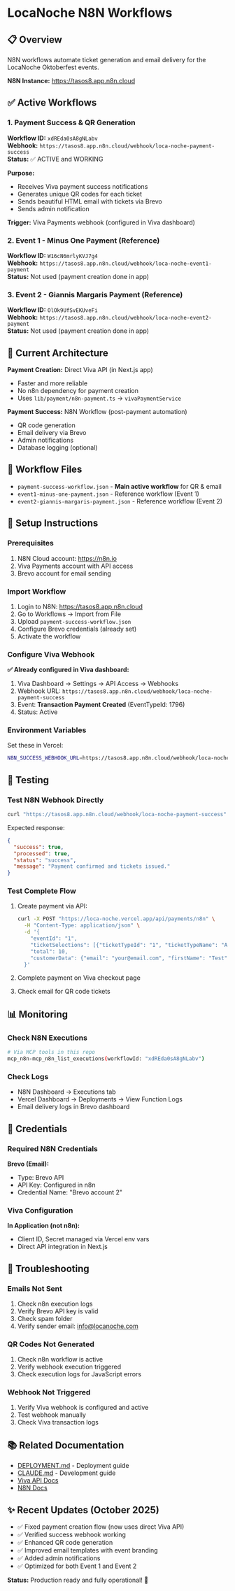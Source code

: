 # LocaNoche N8N Workflows

## 📋 Overview

N8N workflows automate ticket generation and email delivery for the LocaNoche Oktoberfest events.

**N8N Instance:** https://tasos8.app.n8n.cloud

## ✅ Active Workflows

### 1. Payment Success & QR Generation
**Workflow ID:** `xdREda0sA8gNLabv`  
**Webhook:** `https://tasos8.app.n8n.cloud/webhook/loca-noche-payment-success`  
**Status:** ✅ ACTIVE and WORKING

**Purpose:**
- Receives Viva payment success notifications
- Generates unique QR codes for each ticket
- Sends beautiful HTML email with tickets via Brevo
- Sends admin notification

**Trigger:** Viva Payments webhook (configured in Viva dashboard)

### 2. Event 1 - Minus One Payment (Reference)
**Workflow ID:** `W16cN6mrlyKVJ7g4`  
**Webhook:** `https://tasos8.app.n8n.cloud/webhook/loca-noche-event1-payment`  
**Status:** Not used (payment creation done in app)

### 3. Event 2 - Giannis Margaris Payment (Reference)
**Workflow ID:** `OlOk9UfSvEKUveFi`  
**Webhook:** `https://tasos8.app.n8n.cloud/webhook/loca-noche-event2-payment`  
**Status:** Not used (payment creation done in app)

## 🔧 Current Architecture

**Payment Creation:** Direct Viva API (in Next.js app)
- Faster and more reliable
- No n8n dependency for payment creation
- Uses `lib/payment/n8n-payment.ts` → `vivaPaymentService`

**Payment Success:** N8N Workflow (post-payment automation)
- QR code generation
- Email delivery via Brevo
- Admin notifications
- Database logging (optional)

## 📝 Workflow Files

- `payment-success-workflow.json` - **Main active workflow** for QR & email
- `event1-minus-one-payment.json` - Reference workflow (Event 1)
- `event2-giannis-margaris-payment.json` - Reference workflow (Event 2)

## 🚀 Setup Instructions

### Prerequisites
1. N8N Cloud account: https://n8n.io
2. Viva Payments account with API access
3. Brevo account for email sending

### Import Workflow

1. Login to N8N: https://tasos8.app.n8n.cloud
2. Go to Workflows → Import from File
3. Upload `payment-success-workflow.json`
4. Configure Brevo credentials (already set)
5. Activate the workflow

### Configure Viva Webhook

**✅ Already configured in Viva dashboard:**

1. Viva Dashboard → Settings → API Access → Webhooks
2. Webhook URL: `https://tasos8.app.n8n.cloud/webhook/loca-noche-payment-success`
3. Event: **Transaction Payment Created** (EventTypeId: 1796)
4. Status: Active

### Environment Variables

Set these in Vercel:
```bash
N8N_SUCCESS_WEBHOOK_URL=https://tasos8.app.n8n.cloud/webhook/loca-noche-payment-success
```

## 🧪 Testing

### Test N8N Webhook Directly
```bash
curl "https://tasos8.app.n8n.cloud/webhook/loca-noche-payment-success"
```

Expected response:
```json
{
  "success": true,
  "processed": true,
  "status": "success",
  "message": "Payment confirmed and tickets issued."
}
```

### Test Complete Flow

1. Create payment via API:
   ```bash
   curl -X POST "https://loca-noche.vercel.app/api/payments/n8n" \
     -H "Content-Type: application/json" \
     -d '{
       "eventId": "1",
       "ticketSelections": [{"ticketTypeId": "1", "ticketTypeName": "Adult", "quantity": 1, "price": 10}],
       "total": 10,
       "customerData": {"email": "your@email.com", "firstName": "Test", "lastName": "User"}
     }'
   ```

2. Complete payment on Viva checkout page

3. Check email for QR code tickets

## 📊 Monitoring

### Check N8N Executions
```bash
# Via MCP tools in this repo
mcp_n8n-mcp_n8n_list_executions(workflowId: "xdREda0sA8gNLabv")
```

### Check Logs
- N8N Dashboard → Executions tab
- Vercel Dashboard → Deployments → View Function Logs
- Email delivery logs in Brevo dashboard

## 🔐 Credentials

### Required N8N Credentials

**Brevo (Email):**
- Type: Brevo API
- API Key: Configured in n8n
- Credential Name: "Brevo account 2"

### Viva Configuration

**In Application (not n8n):**
- Client ID, Secret managed via Vercel env vars
- Direct API integration in Next.js

## 🐛 Troubleshooting

### Emails Not Sent
1. Check n8n execution logs
2. Verify Brevo API key is valid
3. Check spam folder
4. Verify sender email: info@locanoche.com

### QR Codes Not Generated
1. Check n8n workflow is active
2. Verify webhook execution triggered
3. Check execution logs for JavaScript errors

### Webhook Not Triggered
1. Verify Viva webhook is configured and active
2. Test webhook manually
3. Check Viva transaction logs

## 📚 Related Documentation

- [DEPLOYMENT.md](../DEPLOYMENT.md) - Deployment guide
- [CLAUDE.md](../CLAUDE.md) - Development guide
- [Viva API Docs](https://developer.viva.com/smart-checkout/)
- [N8N Docs](https://docs.n8n.io/)

## ✨ Recent Updates (October 2025)

- ✅ Fixed payment creation flow (now uses direct Viva API)
- ✅ Verified success webhook working
- ✅ Enhanced QR code generation
- ✅ Improved email templates with event branding
- ✅ Added admin notifications
- ✅ Optimized for both Event 1 and Event 2

**Status:** Production ready and fully operational! 🚀
